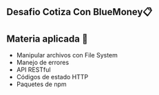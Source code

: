## Desafio Cotiza Con BlueMoney📋
## Materia aplicada 📝
- Manipular archivos con File System
- Manejo de errores
- API RESTful
- Códigos de estado HTTP
- Paquetes de npm

